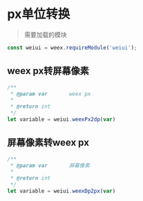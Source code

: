 # px单位转换

> 需要加载的模块

```js
const weiui = weex.requireModule('weiui');
```

## weex px转屏幕像素
```js
/**
 * @param var       weex px
 * 
 * @return int
 */
let variable = weiui.weexPx2dp(var)
```

## 屏幕像素转weex px
```js
/**
 * @param var       屏幕像素
 * 
 * @return int
 */
let variable = weiui.weexDp2px(var)
```

